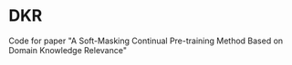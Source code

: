 # DKR
Code for paper "A Soft-Masking Continual Pre-training Method Based on Domain Knowledge Relevance"

